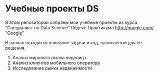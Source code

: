 # Учебные проекты DS

В этом репозитории собраны мои учебные проекты из курса "Специалист по Data Science" Яндекс.Практикума http://google.com/ "Google"

В папках находится описание задачи и код, написанный для ее решения.

1. Анализ мирового рынка видеоигр
2. Анализ клиентов мобильного оператора
3. Исследование рынка недвижимости
